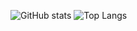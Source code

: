 ![GitHub stats](https://github-readme-stats.vercel.app/api?username=tiger0421&show_icons=true&theme=synthwave)
![Top Langs](https://github-readme-stats.vercel.app/api/top-langs/?username=tiger0421&theme=synthwave&count_private=true&langs_count=6&hide=CMake,jupyter%20notebook,MatLab,HTML,TeX)

